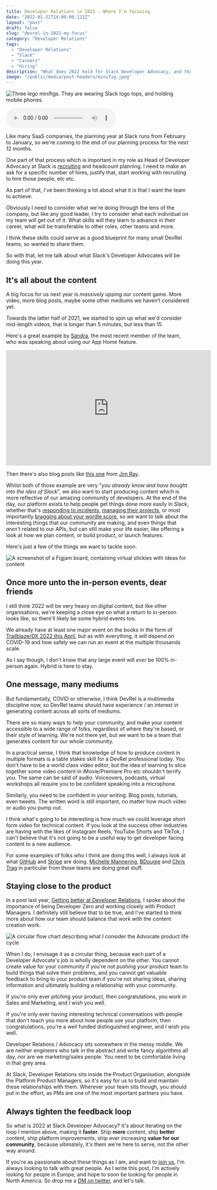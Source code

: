 ```yaml
---
title: Developer Relations in 2022 - Where I'm focusing
date: "2022-01-21T14:00:00.121Z"
layout: "post"
draft: false
slug: "devrel-in-2022-my-focus"
category: "Developer Relations"
tags:
  - "Developer Relations"
  - "Slack"
  - "Careers"
  - "Hiring"
description: "What does 2022 hold for Slack Developer Advocacy, and the industry in general? There's two big things I know my team will focus on."
image: "/public/media/post-headers/minifig.jpeg"
---
```


![Three lego minifigs. They are wearing Slack logo tops, and holding mobile phones.](/public/media/post-headers/minifig.jpeg)

<audio controls src="https://anchor.fm/s/57ec5b10/podcast/play/47003930/https%3A%2F%2Fd3ctxlq1ktw2nl.cloudfront.net%2Fproduction%2Fexports%2F57ec5b10%2F47003930%2F421b7aea295e08fd43d87d61493aeb31.m4a" preload="metadata" onplay="logPlay('devrel-in-2022-my-focus')"></audio>

Like many SaaS companies, the planning year at Slack runs from February to January, so we're coming to the end of our planning process for the next 12 months.

One part of that process which is important in my role as Head of Developer Advocacy at Slack is [recruiting](https://slack.com/intl/en-ie/careers#openings) and headcount planning. I need to make an ask for a specific number of hires, justify that, start working with recruiting to hire those people, etc etc.

As part of that, I've been thinking a lot about what it is that I want the team to achieve.

Obviously I need to consider what we're doing through the lens of the company, but like any good leader, I try to consider what each individual on my team will get out of it. What skills will they learn to advance in their career, what will be transferable to other roles, other teams and more.

I think these skills could serve as a good blueprint for many small DevRel teams, so wanted to share them.

So with that, let me talk about what Slack's Developer Advocates will be doing this year. 

## It's all about the content

 A big focus for us next year is _massively_ upping our content game. More video, more blog posts, maybe some other mediums we haven’t considered yet.
 
 Towards the latter half of 2021, we started to spin up what we'd consider mid-length videos, that is longer than 5 minutes, but less than 15.

Here's a great example by [Sandra](https://twitter.com/s_illiv), the most recent member of the team, who was speaking about using our App Home feature.

<iframe width="560" height="315" src="https://www.youtube-nocookie.com/embed/wo2uyhk62eM" title="YouTube video player" frameborder="0" allow="accelerometer; autoplay; clipboard-write; encrypted-media; gyroscope; picture-in-picture" allowfullscreen></iframe>

Then there's also blog posts like [this one](https://slack.com/intl/en-ie/blog/developers/socket-to-me) from [Jim Ray](https://twitter.com/jimray).

Whilst both of those example are very "_you already know and have bought into the idea of Slack_", we also want to start producing content which is more reflective of our amazing community of developers. At the end of the day, our platform exists to help people get things done more easily in Slack, whether that's [responding to incidents](https://incident.io), [managing their projects](https://workstreams.ai), or most importantly [bragging about your wordle score](https://twitter.com/chrishutchinson/status/1484230130465751043?s=20), so we want to talk about the interesting things that our community are making, and even things that *aren't* related to our APIs, but can still make your life easier, like offering a look at how we plan content, or build product, or launch features.

Here's just a few of the things we want to tackle soon.

![A screenshot of a Figjam board, containing virtual stickies with ideas for content](/public/media/post-photos/devrelcontentplan.jpeg)

## Once more unto the in-person events, dear friends

I still think 2022 will be very heavy on digital content, but like other organisations, we're keeping a close eye on what a return to in-person looks like, so there'll likely be some hybrid events too.

We already have at least one major event on the books in the form of [TrailblazerDX 2022 this April](https://www.salesforce.com/form/event/tdx22-save-the-date/), but as with everything, it will depend on COVID-19 and how safely we can run an event at the multiple thousands scale.

As I say though, I don't know that any large event will _ever_ be 100% in-person again. Hybrid is here to stay.

## One message, many mediums

But fundamentally, COVID or otherwise, I think DevRel is a multimedia discipline now, so DevRel teams should have experience / an interest in generating content across all sorts of mediums.

There are so many ways to help your community, and make your content accessible to a wide range of folks, regardless of where they're based, or their style of learning. We're not there yet, but we want to be a team that generates content for our whole community.

In a practical sense, I think that knowledge of how to produce content in multiple formats is a table stakes skill for a DevRel professional today. You don't have to be a world class video editor, but the idea of learning to slice together some video content in iMovie/Premiere Pro etc shouldn't terrify you. The same can be said of audio. Voiceovers, podcasts, virtual workshops all require you to be confident speaking into a microphone.

Similarly, you need to be confident in your writing. Blog posts, tutorials, even tweets. The written word is still important, no matter how much video or audio you pump out.

I think what's going to be interesting is how much we could leverage short form video for technical content. If you look at the success other industries are having with the likes of Instagram Reels, YouTube Shorts and TikTok, I can't believe that it's not going to be a useful way to get developer facing content to a new audience.

For some examples of folks who I think are doing this well, I always look at what [GitHub](https://www.youtube.com/c/GitHub) and [Stripe](https://www.youtube.com/c/StripeDevelopers) are doing. [Michelle Mannering](https://twitter.com/MishManners), [BDougie](https://twitter.com/bdougieYO) and [Chris Trag](https://twitter.com/chris_trag) in particular from those teams are doing great stuff.

## Staying close to the product

In a post last year, [Getting better at Developer Relations](https://cdoyle.me/posts/2021/04/getting-better-at-devrel), I spoke about the importance of being Developer Zero and working closely with Product Managers. I definitely still believe that to be true, and I've started to think more about how our team should balance that work with the content creation work.

![A circular flow chart describing what I consider the Advocate product life cycle](/public/media/post-photos/content-and-feedback-cycle.jpg)

When I do, I envisage it as a circular thing, because each part of a Developer Advocate's job is wholly dependent on the other. You cannot create value for your community if you're not pushing your product team to build things that solve their problems, and you cannot get valuable feedback to bring to your product team if you're not sharing ideas, sharing information and ultimately building a relationship with your community.

If you're only ever pitching your product, then congratulations, you work in Sales and Marketing, and I wish you well.

If you're only ever having interesting technical conversations with people that don't teach you more about how people use your platform, then congratulations, you're a well funded distinguished engineer, and I wish you well.

Developer Relations / Advocacy sits somewhere in the messy middle. We are neither engineers who talk in the abstract and write fancy algorithms all day, nor are we marketing/sales people. You need to be comfortable living in that grey area. 

At Slack, Developer Relations sits inside the Product Organisation, alongside the Platform Product Managers, so it's easy for us to build and maintain these relationships with them. Wherever your team sits though, you should put in the effort, as PMs are one of the most important partners you have.

## Always tighten the feedback loop

So what is 2022 at Slack Developer Advocacy? It's about iterating on the loop I mention above, making it **faster**. Ship **more** content, ship **better** content, ship platform improvements, ship ever increasing **value for our community**, because ultimately, it's them we're here to serve, not the other way around.

If you're as passionate about these things as I am, and want to [join us](https://slack.com/intl/en-ie/careers#openings), I'm always looking to talk with great people. As I write this post, I'm actively looking for people in Europe, and hope to soon be looking for people in North America. So drop me a [DM on twitter](http://twitter.com/colmisainmdom), and let's talk.
